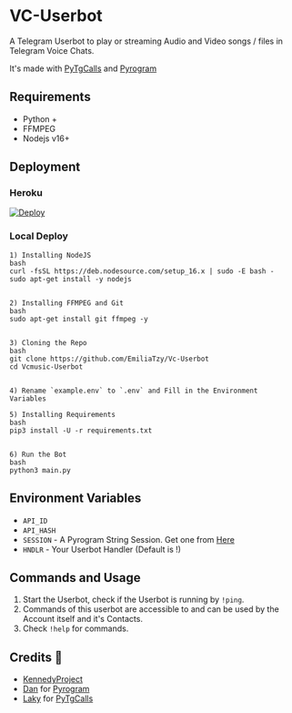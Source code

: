 # VC-Userbot

A Telegram Userbot to play or streaming Audio and Video songs / files in Telegram Voice Chats.

It's made with [PyTgCalls](https://github.com/pytgcalls/pytgcalls) and [Pyrogram](https://github.com/pyrogram/pyrogram)


## Requirements
- Python +
- FFMPEG
- Nodejs v16+


## Deployment

### Heroku
[![Deploy](https://www.herokucdn.com/deploy/button.svg)](https://heroku.com/deploy)

### Local Deploy
```
1) Installing NodeJS
bash
curl -fsSL https://deb.nodesource.com/setup_16.x | sudo -E bash -
sudo apt-get install -y nodejs


2) Installing FFMPEG and Git
bash
sudo apt-get install git ffmpeg -y


3) Cloning the Repo
bash
git clone https://github.com/EmiliaTzy/Vc-Userbot
cd Vcmusic-Userbot


4) Rename `example.env` to `.env` and Fill in the Environment Variables

5) Installing Requirements
bash
pip3 install -U -r requirements.txt


6) Run the Bot
bash
python3 main.py
```


## Environment Variables
- `API_ID`
- `API_HASH`
- `SESSION` - A Pyrogram String Session. Get one from [Here](https://replit.com/@KennedyProject/String-Session)
- `HNDLR` - Your Userbot Handler (Default is !)


## Commands and Usage
1) Start the Userbot, check if the Userbot is running by `!ping`.
2) Commands of this userbot are accessible to and can be used by the Account itself and it's Contacts.
3) Check `!help` for commands.


## Credits 💭
- [KennedyProject](https://github.com/KennedyProject)
- [Dan](https://github.com/delivrance) for [Pyrogram](https://github.com/pyrogram/pyrogram)
- [Laky](https://github.com/Laky-64) for [PyTgCalls](https://github.com/pytgcalls/pytgcalls)
